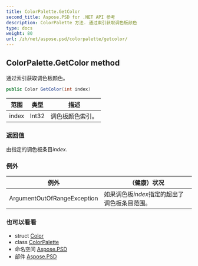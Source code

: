 ```yaml
---
title: ColorPalette.GetColor
second_title: Aspose.PSD for .NET API 参考
description: ColorPalette 方法. 通过索引获取调色板颜色
type: docs
weight: 80
url: /zh/net/aspose.psd/colorpalette/getcolor/
---
```

## ColorPalette.GetColor method

通过索引获取调色板颜色。

```csharp
public Color GetColor(int index)
```

| 范围 | 类型 | 描述 |
| --- | --- | --- |
| index | Int32 | 调色板颜色索引。 |

### 返回值

由指定的调色板条目*index*.

### 例外

| 例外 | （健康）状况 |
| --- | --- |
| ArgumentOutOfRangeException | 如果调色板*index*指定的超出了调色板条目范围。 |

### 也可以看看

* struct [Color](../../color/)
* class [ColorPalette](../)
* 命名空间 [Aspose.PSD](../../colorpalette/)
* 部件 [Aspose.PSD](../../../)


